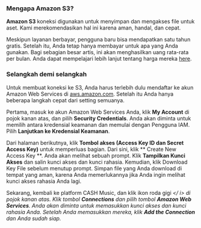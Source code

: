 ### Mengapa Amazon S3?

**Amazon S3** koneksi digunakan untuk menyimpan dan mengakses file untuk aset. Kami merekomendasikan hal ini karena aman, handal, dan cepat.

Meskipun layanan berbayar, pengguna baru bisa mendapatkan satu tahun gratis. Setelah itu, Anda tetap hanya membayar untuk apa yang Anda gunakan. Bagi sebagian besar artis, ini akan menghasilkan uang rata-rata per bulan. Anda dapat mempelajari lebih lanjut tentang harga mereka <a href="http://aws.amazon.com/s3/pricing/" target="_blank">here</a>.

### Selangkah demi selangkah

Untuk membuat koneksi ke S3, Anda harus terlebih dulu mendaftar ke akun Amazon Web Services di
<a href="http://aws.amazon.com/" target="_blank">aws.amazon.com</a>. Setelah itu Anda hanya beberapa langkah cepat dari setting
semuanya.

Pertama, masuk ke akun Amazon Web Services Anda, klik **My Account** di pojok kanan atas, dan pilih **Security Credentials**. Anda akan diminta untuk memilih antara kredensial keamanan dan memulai dengan Pengguna IAM. Pilih **Lanjutkan ke Kredensial Keamanan**.

Dari halaman berikutnya, klik **Tombol akses (Access Key ID dan Secret Access Key)** untuk memperluas bagian. Dari sini, klik ** Create New Access Key **. Anda akan melihat sebuah prompt. Klik **Tampilkan Kunci Akses** dan salin kunci akses dan kunci rahasia. Kemudian, klik Download Key File sebelum menutup prompt. Simpan file yang Anda download di tempat yang aman, karena Anda memerlukannya jika Anda ingin melihat kunci akses rahasia Anda lagi.

Sekarang, kembali ke platform CASH Music, dan klik ikon roda gigi <i class = "icon icon-cog"> </ i> di pojok kanan atas. Klik tombol **Connections** dan pilih tombol **Amazon Web Services**. Anda akan diminta untuk memasukkan kunci akses dan kunci rahasia Anda. Setelah Anda memasukkan mereka, klik **Add the Connection** dan Anda sudah siap.
